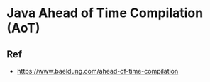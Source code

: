 # Java Ahead of Time Compilation (AoT)


## Ref
* https://www.baeldung.com/ahead-of-time-compilation
